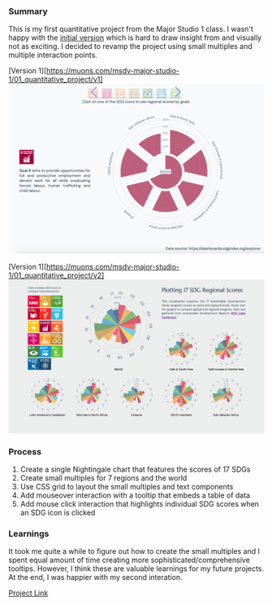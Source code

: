 ### Summary

This is my first quantitative project from the Major Studio 1 class. I wasn't happy with the [initial version](https://muons.com/msdv-major-studio-1/01_quantitative_project/v1) which is hard to draw insight from and visually not as exciting. I decided to revamp the project using small multiples and multiple interaction points.

[Version 1][https://muons.com/msdv-major-studio-1/01_quantitative_project/v1]
<img src="./v1.png" width="900" alt="Version 1">

[Version 1][https://muons.com/msdv-major-studio-1/01_quantitative_project/v2]
<img src="./v2.png" width="900" alt="Version 2">

### Process

1. Create a single Nightingale chart that features the scores of 17 SDGs
2. Create small multiples for 7 regions and the world
3. Use CSS grid to layout the small multiples and text components
4. Add mouseover interaction with a tooltip that embeds a table of data
5. Add mouse click interaction that highlights individual SDG scores when an SDG icon is clicked

### Learnings

It took me quite a while to figure out how to create the small multiples and I spent equal amount of time creating more sophisticated/comprehensive tooltips. However, I think these are valuable learnings for my future projects. At the end, I was happier with my second interation.

[Project Link](https://muons.com/msdv-major-studio-1/01_quantitative_project/v2)
